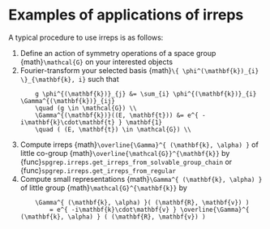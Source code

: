 # Examples of applications of irreps

A typical procedure to use irreps is as follows:

1. Define an action of symmetry operations of a space group {math}`\mathcal{G}` on your interested objects
2. Fourier-transform your selected basis {math}`\{ \phi^(\mathbf{k})_{i} \}_{\mathbf{k}, i}` such that
    ```{math}
        g \phi^{(\mathbf{k})}_{j} &= \sum_{i} \phi^{(\mathbf{k})}_{i} \Gamma^{(\mathbf{k})}_{ij} 
        \quad (g \in \mathcal{G}) \\
        \Gamma^{(\mathbf{k})}((E, \mathbf{t})) &= e^{ -i\mathbf{k}\cdot\mathbf{t} } \mathbf{1}
        \quad ( (E, \mathbf{t}) \in \mathcal{G}) \\
    ```
3. Compute irreps {math}`\overline{\Gamma}^{ (\mathbf{k}, \alpha) }` of little co-group {math}`\overline{\mathcal{G}}^{\mathbf{k}}` by {func}`spgrep.irreps.get_irreps_from_solvable_group_chain` or {func}`spgrep.irreps.get_irreps_from_regular`
4. Compute small representations {math}`\Gamma^{ (\mathbf{k}, \alpha) }` of little group {math}`\mathcal{G}^{\mathbf{k}}` by
    ```{math}
        \Gamma^{ (\mathbf{k}, \alpha) }( (\mathbf{R}, \mathbf{v}) )
            = e^{ -i\mathbf{k}\cdot\mathbf{v} } \overline{\Gamma}^{ (\mathbf{k}, \alpha) } ( (\mathbf{R}, \mathbf{v}) )
    ```
